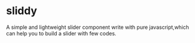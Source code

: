 # sliddy
A simple and lightweight slider component write with pure javascript,which can help you to build a slider with few codes.
